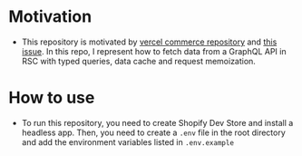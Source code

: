 # Motivation
- This repository is motivated by [vercel commerce repository](https://github.com/vercel/commerce) and [this issue](https://github.com/apollographql/apollo-client/issues/10344). In this repo, I represent how to fetch data from a GraphQL API in RSC with typed queries, data cache and request memoization.

# How to use
- To run this repository, you need to create Shopify Dev Store and install a headless app. Then, you need to create a `.env` file in the root directory and add the environment variables listed in `.env.example`